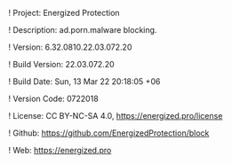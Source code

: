 ! Project: Energized Protection

! Description: ad.porn.malware blocking.

! Version: 6.32.0810.22.03.072.20

! Build Version: 22.03.072.20

! Build Date: Sun, 13 Mar 22 20:18:05 +06

! Version Code: 0722018

! License: CC BY-NC-SA 4.0, https://energized.pro/license

! Github: https://github.com/EnergizedProtection/block

! Web: https://energized.pro
